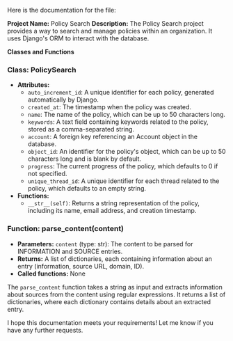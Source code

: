 Here is the documentation for the file:

**Project Name:** Policy Search
**Description:** The Policy Search project provides a way to search and manage policies within an organization. It uses Django's ORM to interact with the database.

**Classes and Functions**

### Class: PolicySearch

* **Attributes:**
	+ `auto_increment_id`: A unique identifier for each policy, generated automatically by Django.
	+ `created_at`: The timestamp when the policy was created.
	+ `name`: The name of the policy, which can be up to 50 characters long.
	+ `keywords`: A text field containing keywords related to the policy, stored as a comma-separated string.
	+ `account`: A foreign key referencing an Account object in the database.
	+ `object_id`: An identifier for the policy's object, which can be up to 50 characters long and is blank by default.
	+ `progress`: The current progress of the policy, which defaults to 0 if not specified.
	+ `unique_thread_id`: A unique identifier for each thread related to the policy, which defaults to an empty string.
* **Functions:**
	+ `__str__(self)`: Returns a string representation of the policy, including its name, email address, and creation timestamp.

### Function: parse_content(content)

* **Parameters:** `content` (type: str): The content to be parsed for INFORMATION and SOURCE entries.
* **Returns:** A list of dictionaries, each containing information about an entry (information, source URL, domain, ID).
* **Called functions:** None

The `parse_content` function takes a string as input and extracts information about sources from the content using regular expressions. It returns a list of dictionaries, where each dictionary contains details about an extracted entry.

I hope this documentation meets your requirements! Let me know if you have any further requests.